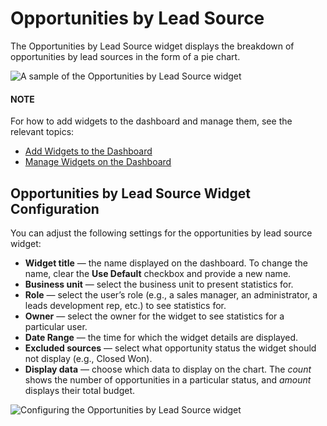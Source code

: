 <a id="user-guide-business-intelligence-widgets-opportunity-lead-source"></a>

# Opportunities by Lead Source

The Opportunities by Lead Source widget displays the breakdown of opportunities by lead sources in the form of a pie chart.

![A sample of the Opportunities by Lead Source widget](user/img/dashboards/opp_by_lead_source.png)

#### NOTE
For how to add widgets to the dashboard and manage them, see the relevant topics:

* [Add Widgets to the Dashboard](index.md#user-guide-business-intelligence-widgets-add)
* [Manage Widgets on the Dashboard](index.md#user-guide-business-intelligence-widgets-manage)

## Opportunities by Lead Source Widget Configuration

You can adjust the following settings for the opportunities by lead source widget:

* **Widget title** — the name displayed on the dashboard. To change the name, clear the **Use Default** checkbox and provide a new name.
* **Business unit** — select the business unit to present statistics for.
* **Role** — select the user’s role (e.g., a sales manager, an administrator, a leads development rep, etc.) to see statistics for.
* **Owner** — select the owner for the widget to see statistics for a particular user.
* **Date Range** — the time for which the widget details are displayed.
* **Excluded sources** —  select what opportunity status the widget should not display (e.g., Closed Won).
* **Display data** — choose which data to display on the chart. The *count* shows the number of opportunities in a particular status, and *amount* displays their total budget.

![Configuring the Opportunities by Lead Source widget](user/img/dashboards/opp_by_lead_source_config.png)
